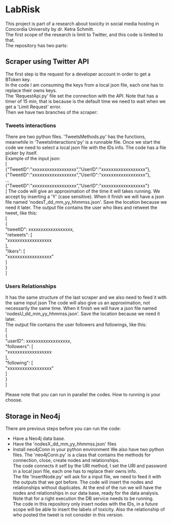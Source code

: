 # LabRisk
This project is part of a research about toxicity in social media hosting in Concordia University by dr. Ketra Schmitt.\
The first scope of the research is limit to Twitter, and this code is limited to that.\
The repository has two parts:
## Scraper using Twitter API
The first step is the request for a developer account in order to get a BToken key.\
In the code I am consuming the keys from a local json file, each one has to replace their owns keys.\
The 'RequestApi.py' file set the connection with the API. Note that has a timer of 15 min, that is because is the default time we need to wait when we get a 'Limit Request' error.\
Then we have two branches of the scraper:
### Tweets interactions
There are two python files. 'TweetsMethods.py' has the functions, meanwhile in 'TweetsInteractions'py' is a runnable file. Once we start the code we need to select a local json file with the IDs info. The code has a file picker by itself.\
Example of the input json:\
[\
{"TweetID":"xxxxxxxxxxxxxxxxxx","UserID":"xxxxxxxxxxxxxxxxxx"},\
{"TweetID":"xxxxxxxxxxxxxxxxxx","UserID":"xxxxxxxxxxxxxxxxxx"},\
...\
{"TweetID":"xxxxxxxxxxxxxxxxxx","UserID":"xxxxxxxxxxxxxxxxxx"}\
]
The code will give an approximation of the time it will takes running. We accept by inserting a 'Y' (case sensitive). When it finish we will have a json file named 'nodesT_dd_mm_yy_hhmmss.json'. Save the location because we need it later.
The output file contains the user who likes and retweet the tweet, like this:\
[\
{\
    "tweetID": xxxxxxxxxxxxxxxxxx,\
    "retweets": [\
        "xxxxxxxxxxxxxxxxxx\
    ],\
    "likers": [\
        "xxxxxxxxxxxxxxxxxx"\
    ]\
}\
]
### Users Relationships
It has the same structure of the last scraper and we also need to feed it with the same input json
The code will also give us an approximation, not necessarily the same time.
When it finish we will have a json file named 'nodesU_dd_mm_yy_hhmmss.json'. Save the location because we need it later.\
The output file contains the user followers and followings, like this:\
[\
{\
    "userID": xxxxxxxxxxxxxxxxxx,\
    "followers": [\
        "xxxxxxxxxxxxxxxxxx\
    ],\
    "following": [\
        "xxxxxxxxxxxxxxxxxx"\
    ]\
}\
]

Please note that you can run in parallel the codes. How to running is your choose.
## Storage in Neo4j
There are previous steps before you can run the code:
- Have a Neo4j data base.
- Have the 'nodesX_dd_mm_yy_hhmmss.json' files
- Install neo4jConn in your python environment
We also have two python files. The 'neo4jConn.py' is a class that contains the methods for connection, close, create nodes and relationships.\
The code connects it self by the URI method, I set the URI and password in a local json file, each one has to replace their owns info.\
The file 'InsertNode.py' will ask for a input file, we need to feed it with the outputs that we got before.
The code will insert the nodes and relationships without duplicates. At the end of the run we will have the nodes and relationships in our data base, ready for the data analysis.\
Note that for a right execution the DB service needs to be running.\
The code in this repository only insert nodes with the IDs, in a future scope will be able to insert the labels of toxicity. Also the relationship of who posted the tweet is not consider in this version.